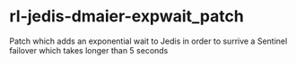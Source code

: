 # rl-jedis-dmaier-expwait_patch
Patch which adds an exponential wait to Jedis in order to surrive a Sentinel failover which takes longer than 5 seconds
